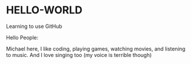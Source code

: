 # HELLO-WORLD
Learning to use GitHub

Hello People:

Michael here, I like coding, playing games, watching movies, and listening to music.
And I love singing too (my voice is terrible though)
